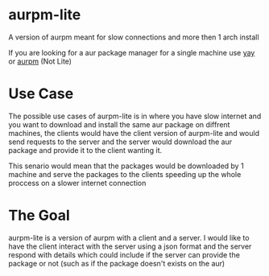 # aurpm-lite
A version of aurpm meant for slow connections and more then 1 arch install 

If you are looking for a aur package manager for a single machine use [yay](https://aur.archlinux.org/packages/yay/) or [aurpm](https://github.com/harvey298/aurpm/) (Not Lite)


# Use Case
The possible use cases of aurpm-lite is in where you have slow internet and you want to download and install the same aur package on diffrent machines,
the clients would have the client version of aurpm-lite and would send requests to the server and the server would download the aur package and provide it to the client wanting it.

This senario would mean that the packages would be downloaded by 1 machine and serve the packages to the clients speeding up the whole proccess on a slower internet connection

# The Goal
aurpm-lite is a version of aurpm with a client and a server. I would like to have the client interact with the server using a json format and the server respond with details which could include if the server can provide the package or not (such as if the package doesn't exists on the aur)
